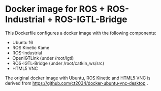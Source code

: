 # Docker image for ROS + ROS-Industrial + ROS-IGTL-Bridge

This Dockerfile configures a docker image with the following components:
- Ubuntu 16
- ROS Kinetic Kame
- ROS-Industrial
- OpenIGTLink (under /root/igtl)
- ROS-IGTL-Bridge (under /root/catkin_ws/src)
- HTML5 VNC 

The original docker image with Ubuntu, ROS Kinetic and HTML5 VNC is derived from https://github.com/ct2034/docker-ubuntu-vnc-desktop .


